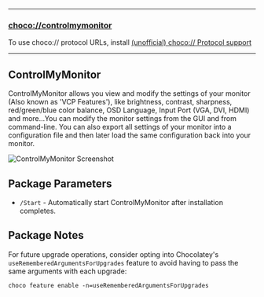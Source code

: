 
---
### [choco://controlmymonitor](choco://controlmymonitor)
To use choco:// protocol URLs, install [(unofficial) choco:// Protocol support ](https://community.chocolatey.org/packages/choco-protocol-support)

---

## ControlMyMonitor

ControlMyMonitor allows you view and modify the settings of your monitor (Also known as 'VCP Features'), like brightness, contrast, sharpness, red/green/blue color balance, OSD Language, Input Port (VGA, DVI, HDMI) and more...You can modify the monitor settings from the GUI and from command-line. You can also export all settings of your monitor into a configuration file and then later load the same configuration back into your monitor.

![ControlMyMonitor Screenshot](https://cdn.jsdelivr.net/gh/brogers5/chocolatey-package-controlmymonitor@00da38d808b41d340e82b0fc10f3be77e6f09309/Screenshot.png)

## Package Parameters
* `/Start` - Automatically start ControlMyMonitor after installation completes.

## Package Notes
For future upgrade operations, consider opting into Chocolatey's `useRememberedArgumentsForUpgrades` feature to avoid having to pass the same arguments with each upgrade:

```shell
choco feature enable -n=useRememberedArgumentsForUpgrades
```
